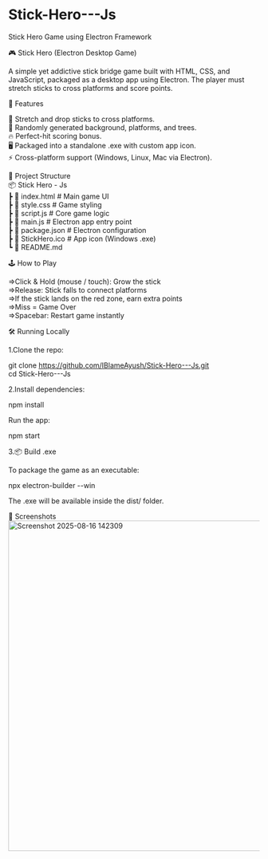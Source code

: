 # Stick-Hero---Js
Stick Hero Game using Electron Framework

🎮 Stick Hero (Electron Desktop Game)

A simple yet addictive stick bridge game built with HTML, CSS, and JavaScript, packaged as a desktop app using Electron.
The player must stretch sticks to cross platforms and score points.

🚀 Features     

🎯 Stretch and drop sticks to cross platforms. <br>
🌄 Randomly generated background, platforms, and trees.<br>
🔥 Perfect-hit scoring bonus.<br>
🖥️ Packaged into a standalone .exe with custom app icon.<br>
⚡ Cross-platform support (Windows, Linux, Mac via Electron).<br>  

📂 Project Structure  
📦 Stick Hero - Js<br>
 ┣ 📜 index.html      # Main game UI<br> 
 ┣ 📜 style.css       # Game styling<br>
 ┣ 📜 script.js       # Core game logic<br>
 ┣ 📜 main.js         # Electron app entry point<br> 
 ┣ 📜 package.json    # Electron configuration<br>
 ┣ 📜 StickHero.ico   # App icon (Windows .exe)<br> 
 ┗ 📜 README.md<br> 

🕹️ How to Play  

=>Click & Hold (mouse / touch): Grow the stick<br> 
=>Release: Stick falls to connect platforms<br> 
=>If the stick lands on the red zone, earn extra points<br> 
=>Miss = Game Over<br> 
=>Spacebar: Restart game instantly<br> 

🛠️ Running Locally  

1.Clone the repo:

git clone https://github.com/IBlameAyush/Stick-Hero---Js.git<br>
cd Stick-Hero---Js<br>

2.Install dependencies:<br>

npm install<br>

Run the app:<br>

npm start<br>

3.📦 Build .exe<br>

To package the game as an executable:<br>

npx electron-builder --win<br>

The .exe will be available inside the dist/ folder.<br>

📸 Screenshots
<img width="1365" height="663" alt="Screenshot 2025-08-16 142309" src="https://github.com/user-attachments/assets/2bee5a92-ac13-43b5-a910-447258ee38dc" />


